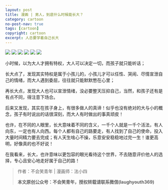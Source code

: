 ```yaml
---
layout: post
title: 漫画 | 男人，到底什么时候能长大？
category: cartoon
no-post-nav: true
tags: [cartoon]
copyright: cartoon
excerpt: 人总要学着自己长大
---
```


![](http://favorites.ren/assets/images/2019/cartoon/growing01.jpeg)
![](http://favorites.ren/assets/images/2019/cartoon/growing02.jpeg)
![](http://favorites.ren/assets/images/2019/cartoon/growing03.jpeg)
![](http://favorites.ren/assets/images/2019/cartoon/growing04.jpeg)
![](http://favorites.ren/assets/images/2019/cartoon/growing05.jpeg)
![](http://favorites.ren/assets/images/2019/cartoon/growing06.jpeg)


小时候，以为大人才拥有特权，大人可以决定一切，而孩子就只能听话；

长大点了，发现其实特权是属于小孩儿的，小孩儿才可以任性、哭闹、尽情宣泄自己的情绪，而大人遇到委屈，往往就只能默默憋在心里；

再长大点，发现大人也可以宣泄情绪，没必要整天压抑自己，当然，和孩子还有是有点不同，得注意下场合。

后来又发现，其实在孩子身上，有很多做人的真谛！似乎也没有绝对的大与小的概念，孩子有时说出的话很深刻，而大人有时做出的事真顽皮！

也许，在不同的人眼里，长大意味着不同的含义，一千个人就是一千个活法，有人向东，一定也有人向西。每个人都有自己的路要走，有人找到了自己的使命，投入大量时间精力要去完成；有人天生啥心不操，乐意安安稳稳地过完一生！谁更高明，好像真的也不好说！

在我看来，长大，也许意味以更包容的眼光看待这个世界，不去随意评价他人的选择，专心且安心地走好属于自己的路！

>作者：不会笑青年 | 漫画师：法小四
>
>**本文原创公众号：不会笑青年，授权转载请联系微信(laughyouth369)**